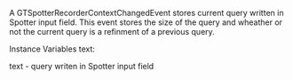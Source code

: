 A GTSpotterRecorderContextChangedEvent stores current query written in Spotter input field. This event stores the size of the query and wheather or not the current query is a refinment of a previous query.Instance Variables	text:		<String>text	- query writen in Spotter input field